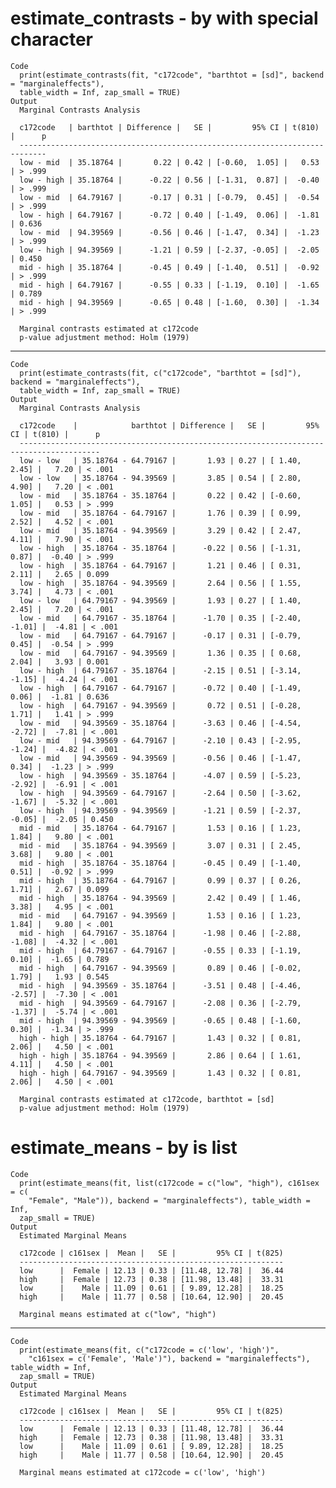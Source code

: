 # estimate_contrasts - by with special character

    Code
      print(estimate_contrasts(fit, "c172code", "barthtot = [sd]", backend = "marginaleffects"),
      table_width = Inf, zap_small = TRUE)
    Output
      Marginal Contrasts Analysis
      
      c172code   | barthtot | Difference |   SE |         95% CI | t(810) |      p
      ----------------------------------------------------------------------------
      low - mid  | 35.18764 |       0.22 | 0.42 | [-0.60,  1.05] |   0.53 | > .999
      low - high | 35.18764 |      -0.22 | 0.56 | [-1.31,  0.87] |  -0.40 | > .999
      low - mid  | 64.79167 |      -0.17 | 0.31 | [-0.79,  0.45] |  -0.54 | > .999
      low - high | 64.79167 |      -0.72 | 0.40 | [-1.49,  0.06] |  -1.81 | 0.636 
      low - mid  | 94.39569 |      -0.56 | 0.46 | [-1.47,  0.34] |  -1.23 | > .999
      low - high | 94.39569 |      -1.21 | 0.59 | [-2.37, -0.05] |  -2.05 | 0.450 
      mid - high | 35.18764 |      -0.45 | 0.49 | [-1.40,  0.51] |  -0.92 | > .999
      mid - high | 64.79167 |      -0.55 | 0.33 | [-1.19,  0.10] |  -1.65 | 0.789 
      mid - high | 94.39569 |      -0.65 | 0.48 | [-1.60,  0.30] |  -1.34 | > .999
      
      Marginal contrasts estimated at c172code
      p-value adjustment method: Holm (1979)

---

    Code
      print(estimate_contrasts(fit, c("c172code", "barthtot = [sd]"), backend = "marginaleffects"),
      table_width = Inf, zap_small = TRUE)
    Output
      Marginal Contrasts Analysis
      
      c172code    |            barthtot | Difference |   SE |         95% CI | t(810) |      p
      ----------------------------------------------------------------------------------------
      low - low   | 35.18764 - 64.79167 |       1.93 | 0.27 | [ 1.40,  2.45] |   7.20 | < .001
      low - low   | 35.18764 - 94.39569 |       3.85 | 0.54 | [ 2.80,  4.90] |   7.20 | < .001
      low - mid   | 35.18764 - 35.18764 |       0.22 | 0.42 | [-0.60,  1.05] |   0.53 | > .999
      low - mid   | 35.18764 - 64.79167 |       1.76 | 0.39 | [ 0.99,  2.52] |   4.52 | < .001
      low - mid   | 35.18764 - 94.39569 |       3.29 | 0.42 | [ 2.47,  4.11] |   7.90 | < .001
      low - high  | 35.18764 - 35.18764 |      -0.22 | 0.56 | [-1.31,  0.87] |  -0.40 | > .999
      low - high  | 35.18764 - 64.79167 |       1.21 | 0.46 | [ 0.31,  2.11] |   2.65 | 0.099 
      low - high  | 35.18764 - 94.39569 |       2.64 | 0.56 | [ 1.55,  3.74] |   4.73 | < .001
      low - low   | 64.79167 - 94.39569 |       1.93 | 0.27 | [ 1.40,  2.45] |   7.20 | < .001
      low - mid   | 64.79167 - 35.18764 |      -1.70 | 0.35 | [-2.40, -1.01] |  -4.81 | < .001
      low - mid   | 64.79167 - 64.79167 |      -0.17 | 0.31 | [-0.79,  0.45] |  -0.54 | > .999
      low - mid   | 64.79167 - 94.39569 |       1.36 | 0.35 | [ 0.68,  2.04] |   3.93 | 0.001 
      low - high  | 64.79167 - 35.18764 |      -2.15 | 0.51 | [-3.14, -1.15] |  -4.24 | < .001
      low - high  | 64.79167 - 64.79167 |      -0.72 | 0.40 | [-1.49,  0.06] |  -1.81 | 0.636 
      low - high  | 64.79167 - 94.39569 |       0.72 | 0.51 | [-0.28,  1.71] |   1.41 | > .999
      low - mid   | 94.39569 - 35.18764 |      -3.63 | 0.46 | [-4.54, -2.72] |  -7.81 | < .001
      low - mid   | 94.39569 - 64.79167 |      -2.10 | 0.43 | [-2.95, -1.24] |  -4.82 | < .001
      low - mid   | 94.39569 - 94.39569 |      -0.56 | 0.46 | [-1.47,  0.34] |  -1.23 | > .999
      low - high  | 94.39569 - 35.18764 |      -4.07 | 0.59 | [-5.23, -2.92] |  -6.91 | < .001
      low - high  | 94.39569 - 64.79167 |      -2.64 | 0.50 | [-3.62, -1.67] |  -5.32 | < .001
      low - high  | 94.39569 - 94.39569 |      -1.21 | 0.59 | [-2.37, -0.05] |  -2.05 | 0.450 
      mid - mid   | 35.18764 - 64.79167 |       1.53 | 0.16 | [ 1.23,  1.84] |   9.80 | < .001
      mid - mid   | 35.18764 - 94.39569 |       3.07 | 0.31 | [ 2.45,  3.68] |   9.80 | < .001
      mid - high  | 35.18764 - 35.18764 |      -0.45 | 0.49 | [-1.40,  0.51] |  -0.92 | > .999
      mid - high  | 35.18764 - 64.79167 |       0.99 | 0.37 | [ 0.26,  1.71] |   2.67 | 0.099 
      mid - high  | 35.18764 - 94.39569 |       2.42 | 0.49 | [ 1.46,  3.38] |   4.95 | < .001
      mid - mid   | 64.79167 - 94.39569 |       1.53 | 0.16 | [ 1.23,  1.84] |   9.80 | < .001
      mid - high  | 64.79167 - 35.18764 |      -1.98 | 0.46 | [-2.88, -1.08] |  -4.32 | < .001
      mid - high  | 64.79167 - 64.79167 |      -0.55 | 0.33 | [-1.19,  0.10] |  -1.65 | 0.789 
      mid - high  | 64.79167 - 94.39569 |       0.89 | 0.46 | [-0.02,  1.79] |   1.93 | 0.545 
      mid - high  | 94.39569 - 35.18764 |      -3.51 | 0.48 | [-4.46, -2.57] |  -7.30 | < .001
      mid - high  | 94.39569 - 64.79167 |      -2.08 | 0.36 | [-2.79, -1.37] |  -5.74 | < .001
      mid - high  | 94.39569 - 94.39569 |      -0.65 | 0.48 | [-1.60,  0.30] |  -1.34 | > .999
      high - high | 35.18764 - 64.79167 |       1.43 | 0.32 | [ 0.81,  2.06] |   4.50 | < .001
      high - high | 35.18764 - 94.39569 |       2.86 | 0.64 | [ 1.61,  4.11] |   4.50 | < .001
      high - high | 64.79167 - 94.39569 |       1.43 | 0.32 | [ 0.81,  2.06] |   4.50 | < .001
      
      Marginal contrasts estimated at c172code, barthtot = [sd]
      p-value adjustment method: Holm (1979)

# estimate_means - by is list

    Code
      print(estimate_means(fit, list(c172code = c("low", "high"), c161sex = c(
        "Female", "Male")), backend = "marginaleffects"), table_width = Inf,
      zap_small = TRUE)
    Output
      Estimated Marginal Means
      
      c172code | c161sex |  Mean |   SE |         95% CI | t(825)
      -----------------------------------------------------------
      low      |  Female | 12.13 | 0.33 | [11.48, 12.78] |  36.44
      high     |  Female | 12.73 | 0.38 | [11.98, 13.48] |  33.31
      low      |    Male | 11.09 | 0.61 | [ 9.89, 12.28] |  18.25
      high     |    Male | 11.77 | 0.58 | [10.64, 12.90] |  20.45
      
      Marginal means estimated at c("low", "high")

---

    Code
      print(estimate_means(fit, c("c172code = c('low', 'high')",
        "c161sex = c('Female', 'Male')"), backend = "marginaleffects"), table_width = Inf,
      zap_small = TRUE)
    Output
      Estimated Marginal Means
      
      c172code | c161sex |  Mean |   SE |         95% CI | t(825)
      -----------------------------------------------------------
      low      |  Female | 12.13 | 0.33 | [11.48, 12.78] |  36.44
      high     |  Female | 12.73 | 0.38 | [11.98, 13.48] |  33.31
      low      |    Male | 11.09 | 0.61 | [ 9.89, 12.28] |  18.25
      high     |    Male | 11.77 | 0.58 | [10.64, 12.90] |  20.45
      
      Marginal means estimated at c172code = c('low', 'high')

